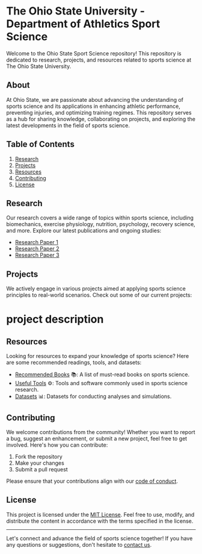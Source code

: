 # The Ohio State University - Department of Athletics Sport Science

Welcome to the Ohio State Sport Science repository! This repository is dedicated to research, projects, and resources related to sports science at The Ohio State University.

## About

At Ohio State, we are passionate about advancing the understanding of sports science and its applications in enhancing athletic performance, preventing injuries, and optimizing training regimes. This repository serves as a hub for sharing knowledge, collaborating on projects, and exploring the latest developments in the field of sports science.

## Table of Contents

1. [Research](#research)
2. [Projects](#projects)
3. [Resources](#resources)
4. [Contributing](#contributing)
5. [License](#license)

## Research

Our research covers a wide range of topics within sports science, including biomechanics, exercise physiology, nutrition, psychology, recovery science, and more. Explore our latest publications and ongoing studies:

- [Research Paper 1](link_to_paper1)
- [Research Paper 2](link_to_paper2)
- [Research Paper 3](link_to_paper3)

## Projects

We actively engage in various projects aimed at applying sports science principles to real-world scenarios. Check out some of our current projects:

# project description

## Resources

Looking for resources to expand your knowledge of sports science? Here are some recommended readings, tools, and datasets:

- [Recommended Books](link_to_books) 📚: A list of must-read books on sports science.
- [Useful Tools](link_to_tools) ⚙️: Tools and software commonly used in sports science research.
- [Datasets](link_to_datasets) 📊: Datasets for conducting analyses and simulations.

## Contributing

We welcome contributions from the community! Whether you want to report a bug, suggest an enhancement, or submit a new project, feel free to get involved. Here's how you can contribute:

1. Fork the repository
2. Make your changes
3. Submit a pull request

Please ensure that your contributions align with our [code of conduct](link_to_code_of_conduct).

## License

This project is licensed under the [MIT License](LICENSE). Feel free to use, modify, and distribute the content in accordance with the terms specified in the license.

---

Let's connect and advance the field of sports science together! If you have any questions or suggestions, don't hesitate to [contact us](mailto:email@example.com).
